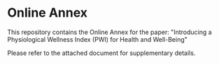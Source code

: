 # Online Annex

This repository contains the Online Annex for the paper:
"Introducing a Physiological Wellness Index (PWI) for Health and Well-Being"

Please refer to the attached document for supplementary details.
